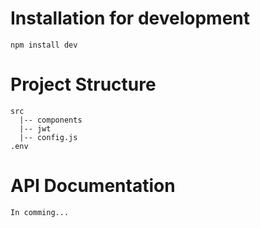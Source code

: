 # Installation for development
`npm install dev`

# Project Structure
```
src
  |-- components
  |-- jwt
  |-- config.js
.env
```

# API Documentation 
`In comming...`
